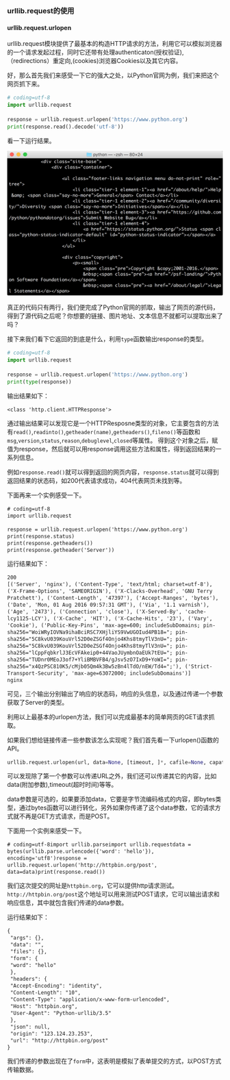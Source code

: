 ### urllib.request的使用

#### urllib.request.urlopen

urllib.request模块提供了最基本的构造HTTP请求的方法，利用它可以模拟浏览器的一个请求发起过程，同时它还带有处理authenticaton\(授权验证\),（redirections）重定向,\(cookies\)浏览器Cookies以及其它内容。

好，那么首先我们来感受一下它的强大之处，以Python官网为例，我们来把这个网页抓下来。

```python
# coding=utf-8
import urllib.request

response = urllib.request.urlopen('https://www.python.org')
print(response.read().decode('utf-8'))
```

看一下运行结果。

![3-1-1](assets/3-1-1.png)

真正的代码只有两行，我们便完成了Python官网的抓取，输出了网页的源代码，得到了源代码之后呢？你想要的链接、图片地址、文本信息不就都可以提取出来了吗？

接下来我们看下它返回的到底是什么，利用`type`函数输出response的类型。

```python
# coding=utf-8
import urllib.request

response = urllib.request.urlopen('https://www.python.org')
print(type(response))
```

输出结果如下：

```
<class 'http.client.HTTPResponse'>

```

通过输出结果可以发现它是一个HTTPResposne类型的对象，它主要包含的方法有`read()`,`readinto()`,`getheader(name)`,`getheaders()`,`fileno()`等函数和`msg`,`version`,`status`,`reason`,`debuglevel`,`closed`等属性。
得到这个对象之后，赋值为response，然后就可以用response调用这些方法和属性，得到返回结果的一系列信息。

例如`response.read()`就可以得到返回的网页内容，`response.status`就可以得到返回结果的状态码，如200代表请求成功，404代表网页未找到等。

下面再来一个实例感受一下。

```
# coding=utf-8
import urllib.request

response = urllib.request.urlopen('https://www.python.org')
print(response.status)
print(response.getheaders())
print(response.getheader('Server'))
```

运行结果如下：

```
200
[('Server', 'nginx'), ('Content-Type', 'text/html; charset=utf-8'), ('X-Frame-Options', 'SAMEORIGIN'), ('X-Clacks-Overhead', 'GNU Terry Pratchett'), ('Content-Length', '47397'), ('Accept-Ranges', 'bytes'), ('Date', 'Mon, 01 Aug 2016 09:57:31 GMT'), ('Via', '1.1 varnish'), ('Age', '2473'), ('Connection', 'close'), ('X-Served-By', 'cache-lcy1125-LCY'), ('X-Cache', 'HIT'), ('X-Cache-Hits', '23'), ('Vary', 'Cookie'), ('Public-Key-Pins', 'max-age=600; includeSubDomains; pin-sha256="WoiWRyIOVNa9ihaBciRSC7XHjliYS9VwUGOIud4PB18="; pin-sha256="5C8kvU039KouVrl52D0eZSGf4Onjo4Khs8tmyTlV3nU="; pin-sha256="5C8kvU039KouVrl52D0eZSGf4Onjo4Khs8tmyTlV3nU="; pin-sha256="lCppFqbkrlJ3EcVFAkeip0+44VaoJUymbnOaEUk7tEU="; pin-sha256="TUDnr0MEoJ3of7+YliBMBVFB4/gJsv5zO7IxD9+YoWI="; pin-sha256="x4QzPSC810K5/cMjb05Qm4k3Bw5zBn4lTdO/nEW/Td4=";'), ('Strict-Transport-Security', 'max-age=63072000; includeSubDomains')]
nginx

```

可见，三个输出分别输出了响应的状态码，响应的头信息，以及通过传递一个参数获取了Server的类型。

利用以上最基本的urlopen方法，我们可以完成最基本的简单网页的GET请求抓取。

如果我们想给链接传递一些参数该怎么实现呢？我们首先看一下urlopen()函数的API。

```python
urllib.request.urlopen(url, data=None, [timeout, ]*, cafile=None, capath=None, cadefault=False, context=None)
```

可以发现除了第一个参数可以传递URL之外，我们还可以传递其它的内容，比如data(附加参数),timeout(超时时间)等等。

data参数是可选的，如果要添加data，它要是字节流编码格式的内容，即bytes类型，通过bytes函数可以进行转化，另外如果你传递了这个data参数，它的请求方式就不再是GET方式请求，而是POST。

下面用一个实例来感受一下。

```
# coding=utf-8import urllib.parseimport urllib.requestdata = bytes(urllib.parse.urlencode({'word': 'hello'}), encoding='utf8')response = urllib.request.urlopen('http://httpbin.org/post', data=data)print(response.read())

```

我们这次提交的网址是`httpbin.org`，它可以提供http请求测试。`http://httpbin.org/post`这个地址可以用来测试POST请求，它可以输出请求和响应信息，其中就包含我们传递的data参数。

运行结果如下：

```
{
 "args": {},
 "data": "",
 "files": {},
 "form": {
 "word": "hello"
 },
 "headers": {
 "Accept-Encoding": "identity",
 "Content-Length": "10",
 "Content-Type": "application/x-www-form-urlencoded",
 "Host": "httpbin.org",
 "User-Agent": "Python-urllib/3.5"
 },
 "json": null,
 "origin": "123.124.23.253",
 "url": "http://httpbin.org/post"
}

```

我们传递的参数出现在了`form`中，这表明是模拟了表单提交的方式，以POST方式传输数据。












